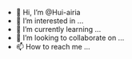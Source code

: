 - 👋 Hi, I’m @Hui-airia
- 👀 I’m interested in ...
- 🌱 I’m currently learning ...
- 💞️ I’m looking to collaborate on ...
- 📫 How to reach me ...

<!---
Hui-airia/Hui-airia is a ✨ special ✨ repository because its `README.md` (this file) appears on your GitHub profile.
You can click the Preview link to take a look at your changes.
--->
